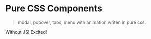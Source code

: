 # Pure CSS Components
> modal, popover, tabs, menu with animation writen in pure css.

Without JS! Excited!

